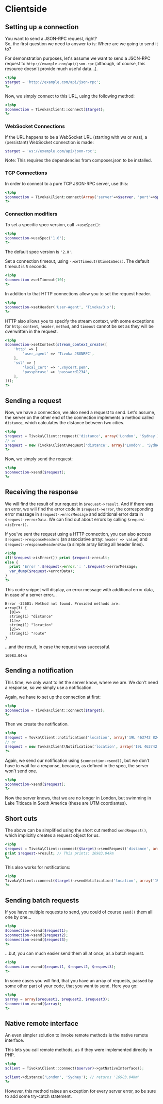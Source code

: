 # Clientside

## Setting up a connection
You want to send a JSON-RPC request, right?  
So, the first question we need to answer to is: Where are we going to send it to?

For demonstration purposes, let's assume we want to send a JSON-RPC request to `http://example.com/api/json-rpc` (although, of course, this resource doesn't provide much useful data...).

```php
<?php
$target = 'http://example.com/api/json-rpc';
?>
```

Now, we simply connect to this URL, using the following method:

```php
<?php
$connection = Tivoka\Client::connect($target);
?>
```

### WebSocket Connections
If the URL happens to be a WebSocket URL (starting with ws or wss), a (persistant) WebSocket connection is made:
```php
$target = 'ws://example.com/api/json-rpc';
```
Note: This requires the dependencies from composer.json to be installed.

### TCP Connections
In order to connect to a pure TCP JSON-RPC server, use this:
```php
<?php
$connection = Tivoka\Client:connect(Array('server'=>$server, 'port'=>$port));
?>
```

### Connection modifiers
To set a specific spec version, call `->useSpec()`:
```php
<?php
$connection->useSpec('1.0');
?>
```
The default spec version is `'2.0'`.

Set a connection timeout, using `->setTimeout($timeInSecs)`. The default timeout is `5` seconds.
```php
<?php
$connection->setTimeout(10);
?>
```

In addition to that HTTP connections allow you to set the request header.
```php
<?php
$connection->setHeader('User-Agent', 'Tivoka/3.x');
?>
```

HTTP also allows you to specify the stream context, with some exceptions for `http`: `content`, `header`, `method`, and `timeout` cannot be set as they will be overwritten in the request.
```php
<?php
$connection->setContext(stream_context_create([
    'http' => [
        'user_agent' => 'Tivoka JSONRPC',
    ],
    'ssl' => [
        'local_cert' => './mycert.pem',
        'passphrase' => 'password1234',
    ],
]));
?>
```

## Sending a request

Now, we have a connection, we also need a request to send. Let's assume, the server on the other end of the connection implements a method called `distance`, which calculates the distance between two cities.

```php
<?php
$request = Tivoka\Client::request('distance', array('London', 'Sydney'));
// or
$request = new Tivoka\Client\Request('distance', array('London', 'Sydney'));
?>
```

Now, we simply send the request:

```php
<?php
$connection->send($request);
?>
```

## Receiving the response
We will find the result of our request in `$request->result`. And if there was an error, we will find the error code in `$request->error`, the corresponding error message in `$request->errorMessage` and additional error data in `$request->errorData`. We can find out about errors by calling `$request->isError()`.

If you've sent the request using a HTTP connection, you can also access `$request->responseHeaders` (an associative array: `header => value`) and `$request->responseHeadersRaw` (a simple array listing all header lines).

```php
<?php
if(!$request->isError()) print $request->result;
else {
  print 'Error '.$request->error.': '.$request->errorMessage;
  var_dump($request->errorData);
}
?>
```

This code snippet will display, an error message with additional error data, in case of a server error...
```
Error -32601: Method not found. Provided methods are: 
array(3) {
  [0]=>
  string(1) "distance"
  [1]=>
  string(1) "location"
  [2]=>
  string(1) "route"
}
```

...and the result, in case the request was successful.

```
16983.04km
```

## Sending a notification

This time, we only want to let the server know, where we are. We don't need a response, so we simply use a notification.

Again, we have to set up the connection at first:
```php
<?php
$connection = Tivoka\Client::connect($target);
?>
```

Then we create the notification.
```php
<?php
$request = Tovka\Client::notification('location', array('19L 463742 8249133'));
// or
$request = new Tovka\Client\Notification('location', array('19L 463742 8249133'));
?>
```

Again, we send our notification using `$connection->send()`, but we don't have to wait for a response, because, as defined in the spec, the server won't send one.

```php
<?php
$connection->send($request);
?>
```

Now the server knows, that we are no longer in London, but swimming in Lake Titicaca in South America (these are UTM coordiantes).

## Short cuts
The above can be simplified using the short cut method `sendRequest()`, which implicitly creates a request object for us.
```php
<?php
$request = Tivoka\Client::connect($target)->sendRequest('distance', array('London', 'Sydney'));
print $request->result; // This prints: 16983.04km
?>
```

This also works for notifications:
```php
<?php
Tivoka\Client::connect($target)->sendNotification('location', array('19L 463742 8249133'));
?>
```

## Sending batch requests
If you have multiple requests to send, you could of course `send()` them all one by one...

```php
<?php
$connection->send($request1);
$connection->send($request2);
$connection->send($request3);
?>
```

...but, you can much easier send them all at once, as a batch request.

```php
<?php
$connection->send($request1, $request2, $request3);
?>
```

In some cases you will find, that you have an array of requests, passed by some other part of your code, that you want to send. Here you go:
```php
<?php
$array = array($request1, $request2, $request3);
$connection->send($array);
?>
```

## Native remote interface
An even simpler solution to invoke remote methods is the native remote interface.

This lets you call remote methods, as if they were implemented directly in PHP.
```php
<?php
$client = Tivoka\Client::connect($server)->getNativeInterface();

$client->distance('London', 'Sydney'); // returns '16983.04km'
?>
```

However, this method raises an exception for every server error, so be sure to add some try-catch statement.
